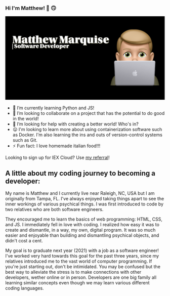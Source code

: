 ### Hi I'm Matthew! 👋 🙃

![Matthew's Profile Image](https://github.com/MattMarquise/MattMarquise/blob/master/profileimage.png)
<!--
**MattMarquise/MattMarquise** is a ✨ _special_ ✨ repository because its `README.md` (this file) appears on your GitHub profile.-->
 <!-- - 🔭 I’m currently working on... -->
  - 🌱 I’m currently learning Python and JS!
  - 👯 I’m looking to collaborate on a project that has the potential to do good in the world!
  - 🤔 I’m looking for help with creating a better world! Who's in?
  - 😛 I'm looking to learn more about using containerization software such as Docker. I'm also learning the ins and outs of version-control systems such as Git.
  - ⚡ Fun fact: I love homemade italian food!!!
 <!-- - 💬 Ask me about... -->
 <!-- - 📫 How to reach me: ...-->
 <!-- - 😄 Pronouns: ...-->
Looking to sign up for IEX Cloud? Use [my referral](https://iexcloud.io/s/f9b40f68)!

## A little about my coding journey to becoming a developer:


My name is Matthew and I currently live near Raleigh, NC, USA but I am originally from Tampa, FL. I've always enjoyed taking things apart to see the inner workings of various psychical things. I was first introduced to code by two relatives who are both software engineers.

They encouraged me to learn the basics of web programming: HTML, CSS, and JS. I immediately fell in love with coding. I realized how easy it was to create and dismantle, in a way, my own, digital program. It was so much easier and enjoyable than building and dismantling psychical objects, and didn't cost a cent. 

My goal is to graduate next year (2021) with a job as a software engineer! I've worked very hard towards this goal for the past three years, since my relatives introduced me to the vast world of computer programming. If you're just starting out, don't be intimidated. You may be confused but the best way to alleviate the stress is to make connections with other developers, wether online or in person. Developers are one big family all learning similar concepts even though we may learn various different coding languages.
